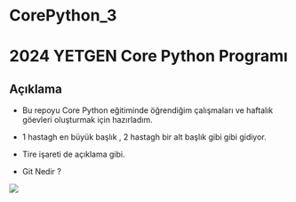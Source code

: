 # CorePython_3

# 2024 YETGEN Core Python Programı 

## Açıklama
- Bu repoyu Core Python eğitiminde öğrendiğim çalışmaları ve haftalık göevleri oluşturmak için hazırladım. 

- 1 hastagh en büyük başlık , 2 hastagh bir alt başlık gibi gibi gidiyor. 
- Tire işareti de açıklama gibi. 
- Git Nedir ? 

<img src="https://yetkingencler.com/wp-content/uploads/2021/07/YetGenLogo.png"> 
